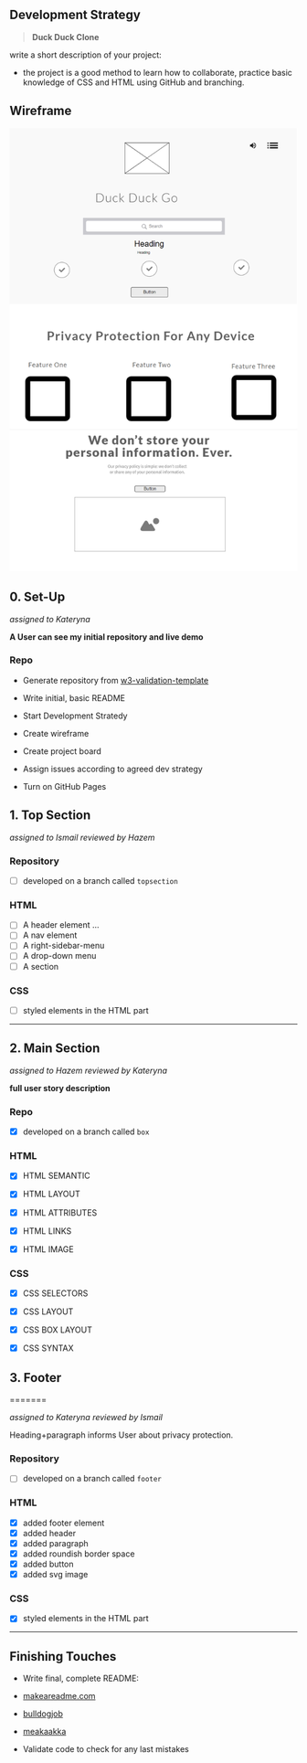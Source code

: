 ## Development Strategy

  

>  **Duck Duck Clone**

  

write a short description of your project:

- the project is a good method to learn how to collaborate, practice basic knowledge of CSS and HTML using GitHub and branching. 


  

## Wireframe

  

<!-- include a wireframe for your project in this repository, and display it here -->

<!-- wireframe.cc is a good site for getting started with wireframes -->

![wireframe](images/wireframe.png)

  

## 0. Set-Up

  *assigned to Kateryna*

  

__A User can see my initial repository and live demo__

  

### Repo

  

 - Generate repository from [w3-validation-template](https://github.com/HackYourFutureBelgium/w3-validation-template)

 - Write initial, basic README

 - Start Development Stratedy
 - Create wireframe
 - Create project board 
 - Assign issues according to agreed dev strategy
 - Turn on GitHub Pages

  



## 1. Top Section

 *assigned to Ismail*
  *reviewed by Hazem*
  

### Repository

- [ ] developed on a branch called `topsection`

### HTML

- [ ] A header element ...
- [ ] A nav element
- [ ] A right-sidebar-menu
- [ ] A drop-down menu 
- [ ] A section

### CSS

- [ ] styled elements in the HTML part

---


  

## 2. Main Section

*assigned to Hazem*
*reviewed by Kateryna*
  

__full user story description__

  

### Repo

  

- [x] developed on a branch called `box`
  

### HTML
- [x] HTML SEMANTIC
- [x] HTML LAYOUT
- [x] HTML ATTRIBUTES
- [x] HTML LINKS 
- [x] HTML IMAGE


### CSS
- [x] CSS SELECTORS 
- [x] CSS LAYOUT
- [x] CSS BOX LAYOUT
- [x] CSS SYNTAX
  



## 3. Footer
=======


*assigned to Kateryna*
*reviewed by Ismail*
  

Heading+paragraph informs User about privacy protection.

  

### Repository

- [ ] developed on a branch called `footer`

### HTML

- [x] added footer element
- [x] added header
- [x] added paragraph
- [x] added roundish border space
- [x] added button
- [x] added svg image

### CSS

- [x] styled elements in the HTML part

---
  

## Finishing Touches

  

- Write final, complete README:

-  [makeareadme.com](https://www.makeareadme.com/)

-  [bulldogjob](https://bulldogjob.com/news/449-how-to-write-a-good-readme-for-your-github-project)

-  [meakaakka](https://medium.com/@meakaakka/a-beginners-guide-to-writing-a-kickass-readme-7ac01da88ab3)

- Validate code to check for any last mistakes
